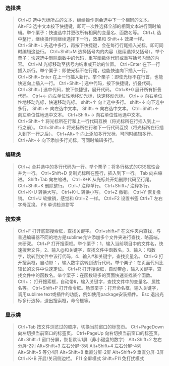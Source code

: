 ### 选择类  

   > Ctrl+D 选中光标所占的文本，继续操作则会选中下一个相同的文本。
   > Alt+F3 选中文本按下快捷键，即可一次性选择全部的相同文本进行同时编辑。举个栗子：快速选中并更改所有相同的变量名、函数名等。
   > Ctrl+L 选中整行，继续操作则继续选择下一行，效果和 Shift+↓ 效果一样。
   > Ctrl+Shift+L 先选中多行，再按下快捷键，会在每行行尾插入光标，即可同时编辑这些行。
   > Ctrl+Shift+M 选择括号内的内容（继续选择父括号）。举个栗子：快速选中删除函数中的代码，重写函数体代码或重写括号内里的内容。
   > Ctrl+M 光标移动至括号内结束或开始的位置。
   > Ctrl+Enter 在下一行插入新行。举个栗子：即使光标不在行尾，也能快速向下插入一行。
   > Ctrl+Shift+Enter 在上一行插入新行。举个栗子：即使光标不在行首，也能快速向上插入一行。
   > Ctrl+Shift+[ 选中代码，按下快捷键，折叠代码。
   > Ctrl+Shift+] 选中代码，按下快捷键，展开代码。
   > Ctrl+K+0 展开所有折叠代码。
   > Ctrl+← 向左单位性地移动光标，快速移动光标。
   > Ctrl+→ 向右单位性地移动光标，快速移动光标。
   > shift+↑ 向上选中多行。
   > shift+↓ 向下选中多行。
   > Shift+← 向左选中文本。
   > Shift+→ 向右选中文本。
   > Ctrl+Shift+← 向左单位性地选中文本。
   > Ctrl+Shift+→ 向右单位性地选中文本。
   > Ctrl+Shift+↑ 将光标所在行和上一行代码互换（将光标所在行插入到上一行之前）。
   > Ctrl+Shift+↓ 将光标所在行和下一行代码互换（将光标所在行插入到下一行之后）。
   > Ctrl+Alt+↑ 向上添加多行光标，可同时编辑多行。
   > Ctrl+Alt+↓ 向下添加多行光标，可同时编辑多行。


### 编辑类  

   > Ctrl+J 合并选中的多行代码为一行。举个栗子：将多行格式的CSS属性合并为一行。
   > Ctrl+Shift+D  复制光标所在整行，插入到下一行。
   > Tab 向右缩进。
   > Shift+Tab 向左缩进。
   > Ctrl+K+K 从光标处开始删除代码至行尾。
   > Ctrl+Shift+K 删除整行。
   > Ctrl+/ 注释单行。
   > Ctrl+Shift+/ 注释多行。
   > Ctrl+K+U 转换大写。
   > Ctrl+K+L 转换小写。
   > Ctrl+Z 撤销。
   > Ctrl+Y 恢复撤销。
   > Ctrl+U 软撤销，感觉和 Gtrl+Z 一样。
   > Ctrl+F2 设置书签
   > Ctrl+T 左右字母互换。
   > F6 单词检测拼写



### 搜索类  

   > Ctrl+F 打开底部搜索框，查找关键字。
   > Ctrl+shift+F 在文件夹内查找，与普通编辑器不同的地方是sublime允许添加多个文件夹进行查找，略高端，未研究。
   > Ctrl+P 打开搜索框。举个栗子：1、输入当前项目中的文件名，快速搜索文件，2、输入@和关键字，查找文件中函数名，3、输入：和数字，跳转到文件中该行代码，4、输入#和关键字，查找变量名。
   > Ctrl+G 打开搜索框，自动带：，输入数字跳转到该行代码。举个栗子：在页面代码比较长的文件中快速定位。
   > Ctrl+R 打开搜索框，自动带@，输入关键字，查找文件中的函数名。举个栗子：在函数较多的页面快速查找某个函数。
   > Ctrl+： 打开搜索框，自动带#，输入关键字，查找文件中的变量名、属性名等。
   > Ctrl+Shift+P 打开命令框。场景栗子：打开命名框，输入关键字，调用sublime text或插件的功能，例如使用package安装插件。
   > Esc 退出光标多行选择，退出搜索框，命令框等。



### 显示类  

   > Ctrl+Tab 按文件浏览过的顺序，切换当前窗口的标签页。
   > Ctrl+PageDown 向左切换当前窗口的标签页。
   > Ctrl+PageUp 向右切换当前窗口的标签页。
   > Alt+Shift+1 窗口分屏，恢复默认1屏（非小键盘的数字）
   > Alt+Shift+2 左右分屏-2列
   > Alt+Shift+3 左右分屏-3列
   > Alt+Shift+4 左右分屏-4列
   > Alt+Shift+5 等分4屏
   > Alt+Shift+8 垂直分屏-2屏
   > Alt+Shift+9 垂直分屏-3屏
   > Ctrl+K+B 开启/关闭侧边栏。
   > F11 全屏模式
   > Shift+F11 免打扰模式

